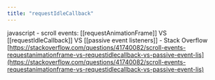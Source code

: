 ```yaml
---
title: "requestIdleCallback"
---
```


javascript - scroll events: [[requestAnimationFrame]] VS [[requestIdleCallback]] VS [[passive event listeners]] - Stack Overflow
[https://stackoverflow.com/questions/41740082/scroll-events-requestanimationframe-vs-requestidlecallback-vs-passive-event-lis](https://stackoverflow.com/questions/41740082/scroll-events-requestanimationframe-vs-requestidlecallback-vs-passive-event-lis)
